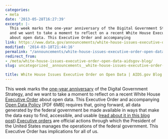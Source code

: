 ```yaml
---
categories:
- meta
date: '2013-05-28T16:27:39'
excerpt: |-
  This week marks the one-year anniversary of the Digital Government Strategy,
  and we want to take a moment to reflect on a recent White House Executive Order
  about open data. This Executive Order and accompanying
link: https://www.data.gov/announcements/white-house-issues-executive-order-open-data-aidsgov-blog
modified: '2014-03-18T21:44:16'
permalink: "/announcements/white-house-issues-executive-order-open-data-aidsgov-blog/"
redirect_from:
- /meta/white-house-issues-executive-order-open-data-aidsgov-blog/
slug: uncategorized__announcements__white-house-issues-executive-order-open-data-aidsgov-blog

title: White House Issues Executive Order on Open Data | AIDS.gov Blog
---
```


This week marks the [one-year anniversary](http://www.whitehouse.gov/blog/2013/05/23/digital-strategy-delivering-better-results-public) of the Digital Government Strategy, and we want to take a moment to reflect on a recent White House [Executive Order](http://www.whitehouse.gov/the-press-office/2013/05/09/executive-order-making-open-and-machine-readable-new-default-government-) about open data. This Executive Order and accompanying [Open Data Policy](http://www.whitehouse.gov) [PDF 6MB] requires that, going forward, all data generated by the federal government be made available in ways that make the data easy to find, accessible, and usable ([read about it in this blog post](http://blog.aids.gov/2013/05/landmark-steps-to-liberate-open-data.html)).[Executive orders](http://www.archives.gov/federal-register/executive-orders/about.html) are official actions through which the President of the United States manages the operations of the federal government. This Executive Order has implications for all of us.

